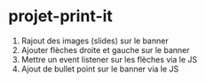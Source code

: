 # projet-print-it

1. Rajout des images (slides) sur le banner
2. Ajouter flèches droite et gauche sur le banner
3. Mettre un event listener sur les flèches via le JS
4. Ajout de bullet point sur le banner via le JS 
